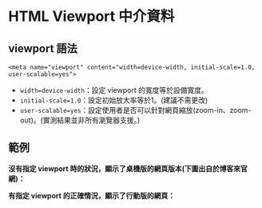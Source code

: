 # HTML Viewport 中介資料

## **viewport 語法**

```markup
<meta name="viewport" content="width=device-width, initial-scale=1.0, user-scalable=yes">
```

* `width=device-width`：設定 viewport 的寬度等於設備寬度。
* `initial-scale=1.0`：設定初始放大率等於1。\(建議不需更改\)
* `user-scalable=yes`：設定使用者是否可以針對網頁縮放\(zoom-in、zoom-out\)。\(實測結果並非所有瀏覽器支援。\)

## **範例**

**沒有指定 viewport 時的狀況，顯示了桌機版的網頁版本\(下圖出自於博客來官網\)：**

**有指定 viewport 的正確情況，顯示了行動版的網頁：**

